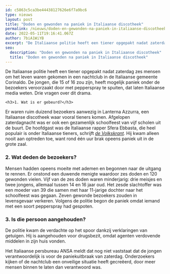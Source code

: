 ```yaml
---
id: c5863c5ca3be44438127626e6f7a9bc6
type: nieuws
layout: post
title: "Doden en gewonden na paniek in Italiaanse discotheek"
permalink: /nieuws/doden-en-gewonden-na-paniek-in-italiaanse-discotheek/
date: 2022-05-11T19:16:41.067Z
author: 7biA1WiYB
excerpt: "De Italiaanse politie heeft een tiener opgepakt nadat zaterdag zes mensen om het leven waren gekomen in een nachtclub in de Italiaanse gemeente Corinaldo. De jongen, die 15 of 16 zou zijn, heeft mogelijk paniek onder de bezoekers veroorzaakt door met pepperspray te spuiten, dat laten Italiaanse media weten. Drie vragen over dit drama.  "
seo:
  description: "Doden en gewonden na paniek in Italiaanse discotheek"
  title: "Doden en gewonden na paniek in Italiaanse discotheek"
---
```

De Italiaanse politie heeft een tiener opgepakt nadat zaterdag zes mensen om het leven waren gekomen in een nachtclub in de Italiaanse gemeente Corinaldo. De jongen, die 15 of 16 zou zijn, heeft mogelijk paniek onder de bezoekers veroorzaakt door met pepperspray te spuiten, dat laten Italiaanse media weten. Drie vragen over dit drama.  

    <h3>1. Wat is er gebeurd?</h3>
<p>Er waren ruim duizend bezoekers aanwezig in Lanterna Azzurra, een Italiaanse discotheek waar vooral tieners komen. Afgelopen zaterdagnacht was er ook een gezamenlijk schoolfeest van vijf scholen uit de buurt. De hoofdgast was de Italiaanse rapper Sfera Ebbasta, die heel populair is onder Italiaanse tieners, schrijft <em><a href="https://www.volkskrant.nl/nieuws-achtergrond/zes-doden-bij-paniekuitbraak-in-italiaanse-discotheek~bcb198b3/" target="_blank">de Volkskrant</a>. </em>Hij kwam alleen nooit aan optreden toe, want rond één uur brak opeens paniek uit in de grote zaal.</p>
<h3>2. Wat deden de bezoekers?</h3>
<p>Mensen hadden opeens moeite met ademen en begonnen naar de uitgang te rennen. Er onstond een duwende menigte waardoor zes doden en 120 gewonden vielen. Vijf van de zes doden waren minderjarig: drie meisjes en twee jongens, allemaal tussen 14 en 16 jaar oud. Het zesde slachtoffer was een moeder van 39 die samen met haar 11-jarige dochter naar het schoolfeest was gegaan. Zeven gewonde bezoekers zouden in levensgevaar verkeren. Volgens de politie begon de paniek omdat iemand met een soort pepperspray had gespoten.</p>
<h3>3. Is die persoon aangehouden?</h3>
<p>De politie kwam de verdachte op het spoor dankzij verklaringen van getuigen. Hij is aangehouden voor drugsbezit, omdat agenten verdovende middelen in zijn huis vonden. </p>
<p>Het Italiaanse persbureau ANSA meldt dat nog niet vaststaat dat de jongen verantwoordelijk is voor de paniekuitbraak van zaterdag. Onderzoekers kijken of de nachtclub een onveilige situatie heeft gecreëerd, door meer mensen binnen te laten dan verantwoord was.</p>  
